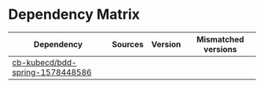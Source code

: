 # Dependency Matrix

Dependency | Sources | Version | Mismatched versions
---------- | ------- | ------- | -------------------
[cb-kubecd/bdd-spring-1578448586](https://github.com/cb-kubecd/bdd-spring-1578448586.git) |  | []() | 

